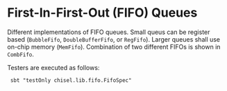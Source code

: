 # First-In-First-Out (FIFO) Queues

Different implementations of FIFO queues. Small queus can be register based
(```BubbleFifo```, ```DoubleBufferFifo```, or ```RegFifo```). Larger queues shall use on-chip
memory (```MemFifo```). Combination of two different FIFOs is shown in ```CombFifo```.

Testers are executed as follows:

``` sbt "testOnly chisel.lib.fifo.FifoSpec"```